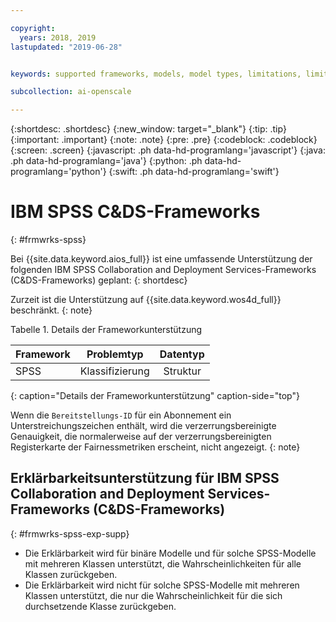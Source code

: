 ```yaml
---

copyright:
  years: 2018, 2019
lastupdated: "2019-06-28"


keywords: supported frameworks, models, model types, limitations, limits, spss, c&ds

subcollection: ai-openscale

---
```


{:shortdesc: .shortdesc}
{:new_window: target="_blank"}
{:tip: .tip}
{:important: .important}
{:note: .note}
{:pre: .pre}
{:codeblock: .codeblock}
{:screen: .screen}
{:javascript: .ph data-hd-programlang='javascript'}
{:java: .ph data-hd-programlang='java'}
{:python: .ph data-hd-programlang='python'}
{:swift: .ph data-hd-programlang='swift'}

# IBM SPSS C&DS-Frameworks
{: #frmwrks-spss}

Bei {{site.data.keyword.aios_full}} ist eine umfassende Unterstützung der folgenden IBM SPSS Collaboration and Deployment Services-Frameworks (C&DS-Frameworks) geplant:
{: shortdesc}

Zurzeit ist die Unterstützung auf {{site.data.keyword.wos4d_full}} beschränkt.
{: note}

Tabelle 1. Details der Frameworkunterstützung

| Framework | Problemtyp | Datentyp |
|:---|:---:|:---:|
| SPSS | Klassifizierung | Struktur |
{: caption="Details der Frameworkunterstützung" caption-side="top"}

Wenn die `Bereitstellungs-ID` für ein Abonnement ein Unterstreichungszeichen enthält, wird die verzerrungsbereinigte Genauigkeit, die normalerweise auf der verzerrungsbereinigten Registerkarte der Fairnessmetriken erscheint, nicht angezeigt.
{: note}


## Erklärbarkeitsunterstützung für IBM SPSS Collaboration and Deployment Services-Frameworks (C&DS-Frameworks)
{: #frmwrks-spss-exp-supp}

- Die Erklärbarkeit wird für binäre Modelle und für solche SPSS-Modelle mit mehreren Klassen unterstützt, die Wahrscheinlichkeiten für alle Klassen zurückgeben. 
- Die Erklärbarkeit wird nicht für solche SPSS-Modelle mit mehreren Klassen unterstützt, die nur die Wahrscheinlichkeit für die sich durchsetzende Klasse zurückgeben.



